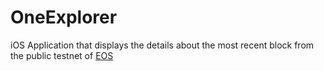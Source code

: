 
# OneExplorer

iOS Application that displays the details about the most recent block from the public testnet of [EOS](https://github.com/EOSIO/eos)

